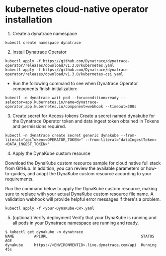 # kubernetes cloud-native operator installation

1. Create a dynatrace namespace
```
kubectl create namespace dynatrace
```

2. Install Dynatrace Operator
```
kubectl apply -f https://github.com/Dynatrace/dynatrace-operator/releases/download/v1.3.0/kubernetes.yaml
kubectl apply -f https://github.com/Dynatrace/dynatrace-operator/releases/download/v1.3.0/kubernetes-csi.yaml
```
- Run the following command to see when Dynatrace Operator components finish initialization:
```
kubectl -n dynatrace wait pod --for=condition=ready --selector=app.kubernetes.io/name=dynatrace-operator,app.kubernetes.io/component=webhook --timeout=300s
```

3. Create secret for Access tokens
Create a secret named dynakube for the Dynatrace Operator token and data ingest token obtained in Tokens and permissions required.
```
kubectl -n dynatrace create secret generic dynakube --from-literal="apiToken=<OPERATOR_TOKEN>" --from-literal="dataIngestToken=<DATA_INGEST_TOKEN>"
```

4. Apply the DynaKube custom resource

Download the DynaKube custom resource sample for cloud native full stack from GitHub﻿. In addition, you can review the available parameters or how-to-guides, and adapt the DynaKube custom resource according to your requirements.

Run the command below to apply the DynaKube custom resource, making sure to replace <your-DynaKube-CR> with your actual DynaKube custom resource file name. A validation webhook will provide helpful error messages if there's a problem.
```
kubectl apply -f <your-DynaKube-CR>.yaml
```

5. (optional) Verify deployment
Verify that your DynaKube is running and all pods in your Dynatrace namespace are running and ready.
```
$ kubectl get dynakube -n dynatrace
NAME         APIURL                                          STATUS     AGE
dynakube     https://<ENVIRONMENTID>.live.dynatrace.com/api  Running    45s
```

